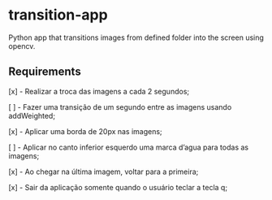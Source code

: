 # transition-app

Python app that transitions images from defined folder into the screen using opencv.

## Requirements

[x] - Realizar a troca das imagens a cada 2 segundos;

[ ] - Fazer uma transição de um segundo entre as imagens usando addWeighted;

[x] - Aplicar uma borda de 20px nas imagens;

[ ] - Aplicar no canto inferior esquerdo uma marca d’agua para todas as imagens;

[x] - Ao chegar na última imagem, voltar para a primeira;

[x] - Sair da aplicação somente quando o usuário teclar a tecla q;
